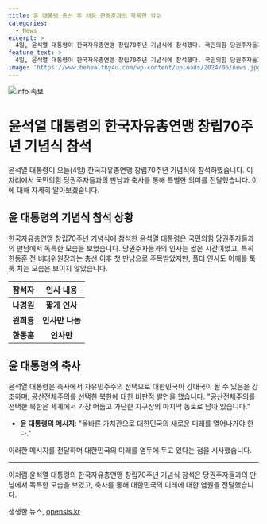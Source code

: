 ```yaml
---
title: 윤 대통령 총선 후 처음 한동훈과의 묵묵한 악수
categories:
  - News
excerpt: >
  4일, 윤석열 대통령이 한국자유총연맹 창립70주년 기념식에 참석했다. 국민의힘 당권주자들과 짧은 만남을 가졌지만, 특히 한동훈 전 비대위원장과의 만남이 주목을 받았다. 이번에도 어깨를 툭툭 치는 모습은 보이지 않았으며, 축사에서는 자유민주주의를 강조했다. 윤 대통령의 이번 행보에 주목이 쏠린다. (150자)
feature_text: >
  4일, 윤석열 대통령이 한국자유총연맹 창립70주년 기념식에 참석했다. 국민의힘 당권주자들과 짧은 만남을 가졌지만, 특히 한동훈 전 비대위원장과의 만남이 주목을 받았다. 이번에도 어깨를 툭툭 치는 모습은 보이지 않았으며, 축사에서는 자유민주주의를 강조했다. 윤 대통령의 이번 행보에 주목이 쏠린다. (150자)
image: 'https://www.behealthy4u.com/wp-content/uploads/2024/06/news.jpg'
---
```


<p><img src="https://www.behealthy4u.com/wp-content/uploads/2024/06/news.jpg" alt="info 속보" /></p>

<h1>윤석열 대통령의 한국자유총연맹 창립70주년 기념식 참석</h1>

<p data-ke-size="size16">윤석열 대통령이 오늘(4일) 한국자유총연맹 창립70주년 기념식에 참석하였습니다. 이 자리에서 국민의힘 당권주자들과의 만남과 축사를 통해 특별한 의미를 전달했습니다. 이에 대해 자세히 알아보겠습니다.</p>

<h2 data-ke-size="size26">윤 대통령의 기념식 참석 상황</h2>

<p data-ke-size="size16">한국자유총연맹 창립70주년 기념식에 참석한 윤석열 대통령은 국민의힘 당권주자들과의 만남에서 독특한 모습을 보였습니다. 당권주자들과의 인사는 짧은 시간이었고, 특히 한동훈 전 비대위원장과는 총선 이후 첫 만남으로 주목받았지만, 폴더 인사도 어깨를 툭툭 치는 모습은 보이지 않았습니다.</p>

<table>
<thead>
<tr>
<th>참석자</th>
<th>인사 내용</th>
</tr>
</thead>
<tbody>
<tr>
<td><b>나경원</b></td>
<td style="text-align: center; height: 17px;"><b>짧게 인사</b></td>
</tr>
<tr>
<td><b>원희룡</b></td>
<td style="text-align: center; height: 17px;"><b>인사만 나눔</b></td>
</tr>
<tr>
<td><b>한동훈</b></td>
<td style="text-align: center; height: 17px;"><b>인사만</b></td>
</tr>
</tbody>
</table>

<h2 data-ke-size="size26">윤 대통령의 축사</h2>

<p data-ke-size="size16">윤석열 대통령은 축사에서 자유민주주의 선택으로 대한민국이 강대국이 될 수 있음을 강조하며, 공산전체주의를 선택한 북한에 대한 비판적 발언을 했습니다. "공산전체주의를 선택한 북한은 세계에서 가장 어둡고 가난한 지구상의 마지막 동토로 남아 있습니다."</p>

<ul>
<li><b>윤 대통령의 메시지</b>: "올바른 가치관으로 대한민국의 새로운 미래를 열어나가야 한다."</li>
</ul>

<p data-ke-size="size16">이러한 메시지를 전달하며 대한민국의 미래를 염두에 두고 있다는 점을 시사했습니다.</p>

<hr>

<p data-ke-size="size16">이처럼 윤석열 대통령의 한국자유총연맹 창립70주년 기념식 참석은 당권주자들과의 만남에서 독특한 모습을 보였고, 축사를 통해 대한민국의 미래에 대한 염원을 전달했습니다.</p>
생생한 뉴스, <a href="https://opensis.kr" rel="dofollow">opensis.kr</a>



